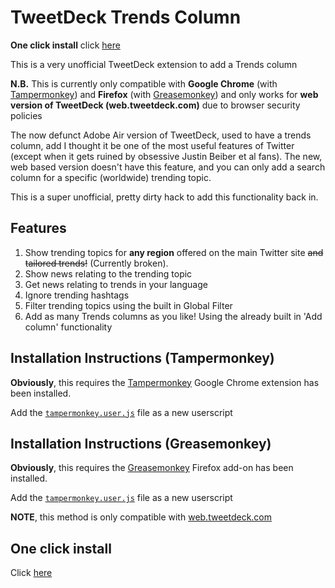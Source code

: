 TweetDeck Trends Column
================

**One click install** click [here](https://github.com/whawker/TweetDeck-Chrome-Trends/raw/master/tampermonkey.user.js)

This is a very unofficial TweetDeck extension to add a Trends column

**N.B.** This is currently only compatible with **Google Chrome** (with [Tampermonkey](https://chrome.google.com/webstore/detail/dhdgffkkebhmkfjojejmpbldmpobfkfo)) and **Firefox** (with [Greasemonkey](https://addons.mozilla.org/en-US/firefox/addon/greasemonkey/)) and only works for **web version of TweetDeck (web.tweetdeck.com)** due to browser security policies

The now defunct Adobe Air version of TweetDeck, used to have a trends column, add I thought it be one of the most useful features of Twitter (except when it gets ruined by obsessive Justin Beiber et al fans). The new, web based version doesn't have this feature, and you can only add a search column for a specific (worldwide) trending topic.

This is a super unofficial, pretty dirty hack to add this functionality back in.

## Features

1. Show trending topics for **any region** offered on the main Twitter site ~~and tailored trends!~~ (Currently broken).
2. Show news relating to the trending topic
3. Get news relating to trends in your language
4. Ignore trending hashtags
5. Filter trending topics using the built in Global Filter
6. Add as many Trends columns as you like! Using the already built in 'Add column' functionality

## Installation Instructions (Tampermonkey)

**Obviously**, this requires the [Tampermonkey](https://chrome.google.com/webstore/detail/dhdgffkkebhmkfjojejmpbldmpobfkfo) Google Chrome extension has been installed.

Add the [`tampermonkey.user.js`](https://github.com/whawker/TweetDeck-Chrome-Trends/raw/master/tampermonkey.user.js) file as a new userscript

## Installation Instructions (Greasemonkey)

**Obviously**, this requires the [Greasemonkey](https://addons.mozilla.org/en-US/firefox/addon/greasemonkey/) Firefox add-on has been installed.

Add the [`tampermonkey.user.js`](https://github.com/whawker/TweetDeck-Chrome-Trends/raw/master/tampermonkey.user.js) file as a new userscript

**NOTE**, this method is only compatible with [web.tweetdeck.com](https://tweetdeck.twitter.com)

## One click install
Click [here](https://github.com/whawker/TweetDeck-Chrome-Trends/raw/master/tampermonkey.user.js)
